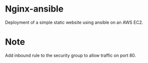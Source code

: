 # Nginx-ansible
Deployment of a simple static website using ansible on an AWS EC2.

# Note
Add inbound rule to the security group to allow traffic on port 80.
